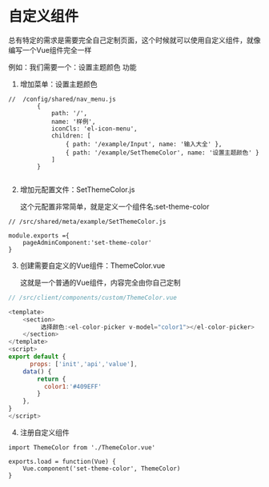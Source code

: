 # 自定义组件
  
  总有特定的需求是需要完全自己定制页面，这个时候就可以使用自定义组件，就像编写一个Vue组件完全一样
  
  例如：我们需要一个：设置主题颜色 功能

 1. 增加菜单：设置主题颜色
  
``` js{8}
//  /config/shared/nav_menu.js
        {
            path: '/',
            name: '样例',
            iconCls: 'el-icon-menu',        
            children: [
                { path: '/example/Input', name: '输入大全' },
                { path: '/example/SetThemeColor', name: '设置主题颜色' } 
            ]
        }
   
```
 2. 增加元配置文件：SetThemeColor.js
 
    这个元配置非常简单，就是定义一个组件名:set-theme-color
``` js{4} 
// /src/shared/meta/example/SetThemeColor.js

module.exports ={
	pageAdminComponent:'set-theme-color'
}
```
 3. 创建需要自定义的Vue组件：ThemeColor.vue

    这就是一个普通的Vue组件，内容完全由你自己定制

    
``` js
// /src/client/components/custom/ThemeColor.vue

<template>            
    <section>
         选择颜色:<el-color-picker v-model="color1"></el-color-picker>
    </section>
</template>
<script> 
export default {
      props: ['init','api','value'],
    data() {
        return {
          color1:'#409EFF'
        }
    },
}
</script>
```



 4. 注册自定义组件
 
``` js{4} 
import ThemeColor from './ThemeColor.vue'

exports.load = function(Vue) {	
    Vue.component('set-theme-color', ThemeColor)  
}
```